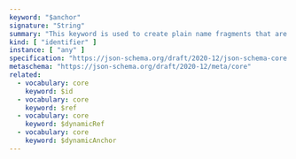 ```yaml
---
keyword: "$anchor"
signature: "String"
summary: "This keyword is used to create plain name fragments that are not tied to any particular structural location for referencing purposes, which are taken into consideration for static referencing."
kind: [ "identifier" ]
instance: [ "any" ]
specification: "https://json-schema.org/draft/2020-12/json-schema-core.html#section-8.2.2"
metaschema: "https://json-schema.org/draft/2020-12/meta/core"
related:
  - vocabulary: core
    keyword: $id
  - vocabulary: core
    keyword: $ref
  - vocabulary: core
    keyword: $dynamicRef
  - vocabulary: core
    keyword: $dynamicAnchor
---
```

